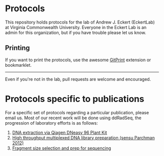 Protocols
=========

This repository holds protocols for the lab of
Andrew J. Eckert (EckertLab) at Virginia Commonwealth
University. Everyone in the Eckert Lab is an admin for this organization, but if you have trouble
please let us know.

## Printing

If you want to print the protocols, use the awesome [GitPrint](https://gitprint.com) extension or bookmarklet.

---

Even if you're not in the lab, pull requests are welcome and encouraged.

Protocols specific to publications
=========

For a specific set of protocols regarding a particular publication, please email us. Most of our recent work will
be done using ddRadSeq, the progression of laboratory efforts is as follows:

1. [DNA extraction via Qiagen DNeasy 96 Plant Kit](https://github.com/EckertLab/protocols/blob/master/burt_dna_extraction.md)
1. [High throughput multiplexed DNA library preparation (sensu Parchman 2012)](https://github.com/EckertLab/protocols/blob/master/DNA_library_prep_(parchman).md)
1. [Fragment size selection and prep for sequencing](https://github.com/EckertLab/protocols/blob/master/gel_extraction_protocol.md)


